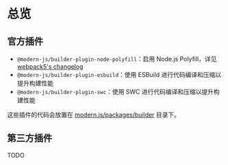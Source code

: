 # 总览

## 官方插件

* `@modern-js/builder-plugin-node-polyfill`：启用 Node.js Polyfill，详见 [webpack5's changelog](https://github.com/webpack/changelog-v5#automatic-nodejs-polyfills-removed)
* `@modern-js/builder-plugin-esbuild`：使用 ESBuild 进行代码编译和压缩以提升构建性能
* `@modern-js/builder-plugin-swc`：使用 SWC 进行代码编译和压缩以提升构建性能

这些插件的代码会放置在 [modern.js/packages/builder](https://github.com/modern-js-dev/modern.js/tree/main/packages/builder) 目录下。

## 第三方插件

TODO
